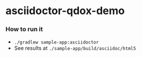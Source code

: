# asciidoctor-qdox-demo

### How to run it

* `./gradlew sample-app:asciidoctor`
* See results at `./sample-app/build/asciidoc/html5`
